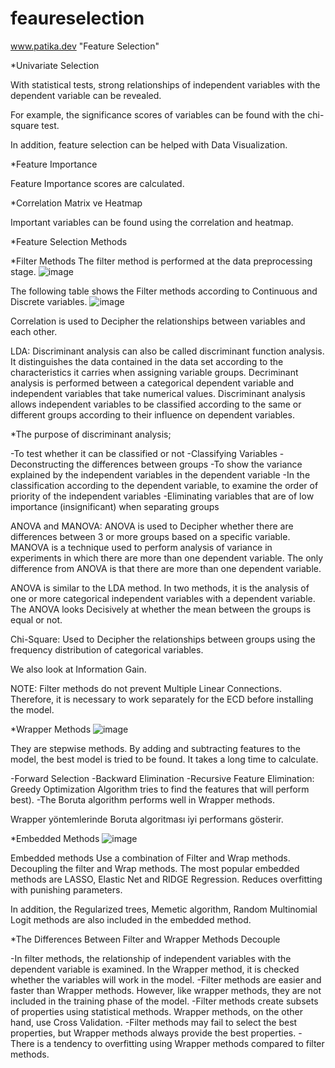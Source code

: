 # feaureselection
www.patika.dev
            "Feature Selection"

*Univariate Selection

With statistical tests, strong relationships of independent variables with the dependent variable can be revealed.

For example, the significance scores of variables can be found with the chi-square test.

In addition, feature selection can be helped with Data Visualization.

*Feature Importance

Feature Importance scores are calculated.

*Correlation Matrix ve Heatmap

Important variables can be found using the correlation and heatmap.

*Feature Selection Methods

*Filter Methods
The filter method is performed at the data preprocessing stage.
![image](https://user-images.githubusercontent.com/97338597/186582854-e871563f-3c91-460e-ae1b-405899a2f526.png)


The following table shows the Filter methods according to Continuous and Discrete variables.
![image](https://user-images.githubusercontent.com/97338597/186582905-eb1bcfab-9a60-466c-a268-c1398a1d0810.png)


Correlation is used to Decipher the relationships between variables and each other.

LDA: Discriminant analysis can also be called discriminant function analysis. It distinguishes the data contained in the data set according to the characteristics it carries when assigning variable groups. Decriminant analysis is performed between a categorical dependent variable and independent variables that take numerical values. Discriminant analysis allows independent variables to be classified according to the same or different groups according to their influence on dependent variables.

*The purpose of discriminant analysis;

-To test whether it can be classified or not
-Classifying Variables
-Deconstructing the differences between groups
-To show the variance explained by the independent variables in the dependent variable
-In the classification according to the dependent variable, to examine the order of priority of the independent variables
-Eliminating variables that are of low importance (insignificant) when separating groups

ANOVA and MANOVA: ANOVA is used to Decipher whether there are differences between 3 or more groups based on a specific variable. MANOVA is a technique used to perform analysis of variance in experiments in which there are more than one dependent variable. The only difference from ANOVA is that there are more than one dependent variable.

ANOVA is similar to the LDA method. In two methods, it is the analysis of one or more categorical independent variables with a dependent variable. The ANOVA looks Decisively at whether the mean between the groups is equal or not.

Chi-Square: Used to Decipher the relationships between groups using the frequency distribution of categorical variables.

We also look at Information Gain.

NOTE: Filter methods do not prevent Multiple Linear Connections. Therefore, it is necessary to work separately for the ECD before installing the model.

*Wrapper Methods
![image](https://user-images.githubusercontent.com/97338597/186583120-12f5f37c-b47b-4ead-b2ca-68ebbfc4cc54.png)

They are stepwise methods. By adding and subtracting features to the model, the best model is tried to be found. It takes a long time to calculate.

-Forward Selection
-Backward Elimination
-Recursive Feature Elimination: Greedy Optimization Algorithm tries to find the features that will perform best).
-The Boruta algorithm performs well in Wrapper methods.

Wrapper yöntemlerinde Boruta algoritması iyi performans gösterir.

*Embedded Methods
![image](https://user-images.githubusercontent.com/97338597/186583281-1fc300a3-3a6e-4841-96d6-02ecae282c3e.png)

Embedded methods Use a combination of Filter and Wrap methods. Decoupling the filter and Wrap methods. The most popular embedded methods are LASSO, Elastic Net and RIDGE Regression. Reduces overfitting with punishing parameters.

In addition, the Regularized trees, Memetic algorithm, Random Multinomial Logit methods are also included in the embedded method.

*The Differences Between Filter and Wrapper Methods Decouple

-In filter methods, the relationship of independent variables with the dependent variable is examined. In the Wrapper method, it is checked whether the variables will work in the model.
-Filter methods are easier and faster than Wrapper methods. However, like wrapper methods, they are not included in the training phase of the model.
-Filter methods create subsets of properties using statistical methods. Wrapper methods, on the other hand, use Cross Validation.
-Filter methods may fail to select the best properties, but Wrapper methods always provide the best properties.
-There is a tendency to overfitting using Wrapper methods compared to filter methods.
